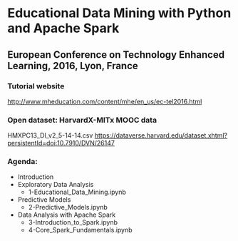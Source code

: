 # Educational Data Mining with Python and Apache Spark
## European Conference on Technology Enhanced Learning, 2016, Lyon, France

### Tutorial website
http://www.mheducation.com/content/mhe/en_us/ec-tel2016.html

### Open dataset: HarvardX-MITx MOOC data
HMXPC13_DI_v2_5-14-14.csv
https://dataverse.harvard.edu/dataset.xhtml?persistentId=doi:10.7910/DVN/26147

### Agenda:
* Introduction
* Exploratory Data Analysis
  * 1-Educational_Data_Mining.ipynb
* Predictive Models
  * 2-Predictive_Models.ipynb
* Data Analysis with Apache Spark
  * 3-Introduction_to_Spark.ipynb
  * 4-Core_Spark_Fundamentals.ipynb
